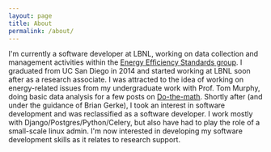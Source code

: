 ```yaml
---
layout: page
title: About
permalink: /about/
---
```


I'm currently a software developer at LBNL, working on data collection and management activities within the [Energy Efficiency Standards group](https://ees.lbl.gov/).  I graduated from UC San Diego in 2014 and started working at LBNL soon after as a research associate.  I was attracted to the idea of working on energy-related issues from my undergraduate work with Prof. Tom Murphy, doing basic data analysis for a few posts on [Do-the-math](http://physics.ucsd.edu/do-the-math/).  Shortly after (and under the guidance of Brian Gerke), I took an interest in software development and was reclassified as a software developer.  I work mostly with Django/Postgres/Python/Celery, but also have had to play the role of a small-scale linux admin.  I'm now interested in developing my software development skills as it relates to research support.
